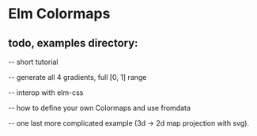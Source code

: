 # Elm Colormaps


## todo, examples directory:

-- short tutorial

-- generate all 4 gradients, full [0, 1] range

-- interop with elm-css

-- how to define your own Colormaps and use fromdata

-- one last more complicated example (3d -> 2d map projection with svg).
